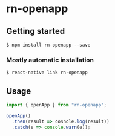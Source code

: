 # rn-openapp

## Getting started

`$ npm install rn-openapp --save`

### Mostly automatic installation

`$ react-native link rn-openapp`

## Usage

```javascript
import { openApp } from "rn-openapp";

openApp()
  .then(result => cosnole.log(result))
  .catch(e => console.warn(e));
```
